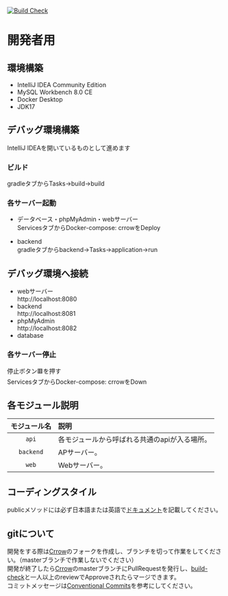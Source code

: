 [![Build Check](https://github.com/Mercury-Corporation/Crrow/actions/workflows/build_check.yaml/badge.svg?branch=master)](https://github.com/Mercury-Corporation/Crrow/actions/workflows/build_check.yaml)
# 開発者用
## 環境構築
- IntelliJ IDEA Community Edition
- MySQL Workbench 8.0 CE
- Docker Desktop
- JDK17
## デバッグ環境構築
IntelliJ IDEAを開いているものとして進めます
### ビルド
gradleタブからTasks→build→build
### 各サーバー起動
- データベース・phpMyAdmin・webサーバー  
ServicesタブからDocker-compose: crrowをDeploy  
  
- backend  
gradleタブからbackend→Tasks→application→run  
## デバッグ環境へ接続
- webサーバー  
  http://localhost:8080
- backend  
  http://localhost:8081
- phpMyAdmin  
  http://localhost:8082
- database
### 各サーバー停止
停止ボタン🟥を押す  
ServicesタブからDocker-compose: crrowをDown
## 各モジュール説明

|  モジュール名   | 説明                       |
|:---------:|:-------------------------|
|   `api`   | 各モジュールから呼ばれる共通のapiが入る場所。 |
| `backend` | APサーバー。                  |
|   `web`   | Webサーバー。                 |
## コーディングスタイル
publicメソッドには必ず日本語または英語で[ドキュメント](https://kotlinlang.org/docs/kotlin-doc.html)を記載してください。  
## gitについて
開発をする際は[Crrow](https://github.com/Mercury-Corporation/Crrow)のフォークを作成し、ブランチを切って作業をしてください。（masterブランチで作業しないでください）  
開発が終了したら[Crrow](https://github.com/Mercury-Corporation/Crrow)のmasterブランチにPullRequestを発行し、[build-check](https://github.com/Mercury-Corporation/Crrow/actions/workflows/build_check.yaml)と一人以上のreviewでApproveされたらマージできます。  
コミットメッセージは[Conventional Commits](https://www.conventionalcommits.org/ja/v1.0.0-beta.4/)を参考にしてください。  